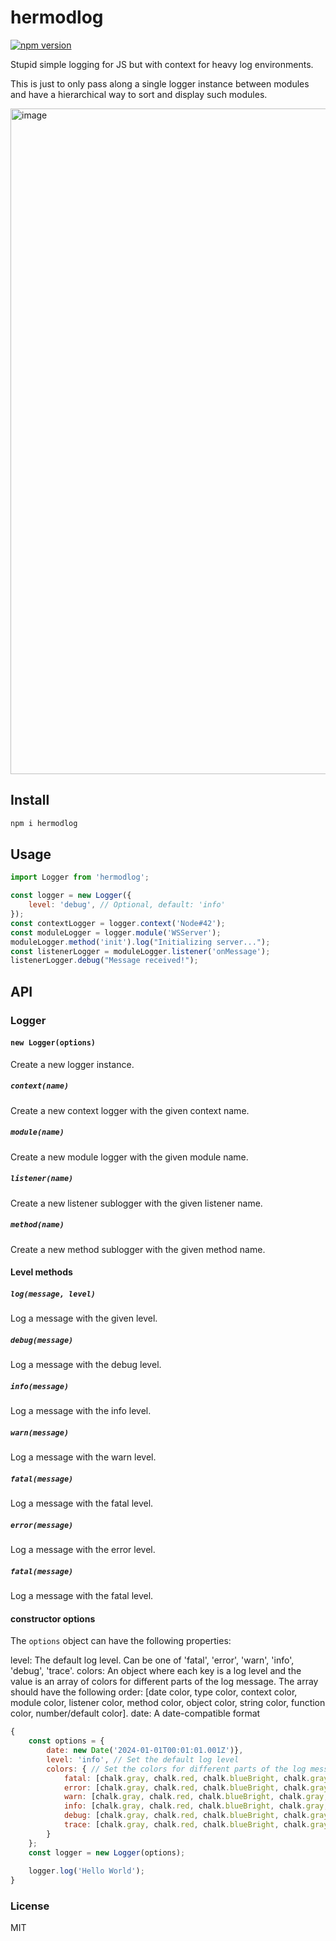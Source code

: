 # hermodlog

[![npm version](https://badge.fury.io/js/hermodlog.svg)](https://badge.fury.io/js/hermodlog)

Stupid simple logging for JS but with context for heavy log environments.

This is just to only pass along a single logger instance between modules and have a hierarchical way to sort and display such modules.

<img width="1065" alt="image" src="https://github.com/Alex-Werner/hermodlog/assets/5849920/1df7e7dd-cf25-4ce3-872b-dab1288966e4">


## Install

```bash
npm i hermodlog
```

## Usage

```js
import Logger from 'hermodlog';

const logger = new Logger({
    level: 'debug', // Optional, default: 'info'
});
const contextLogger = logger.context('Node#42');
const moduleLogger = logger.module('WSServer');
moduleLogger.method('init').log("Initializing server...");
const listenerLogger = moduleLogger.listener('onMessage');
listenerLogger.debug("Message received!");
```

## API

### Logger

#### `new Logger(options)`
Create a new logger instance.

##### `context(name)`
Create a new context logger with the given context name.

##### `module(name)`
Create a new module logger with the given module name.

##### `listener(name)`
Create a new listener sublogger with the given listener name.

##### `method(name)`
Create a new method sublogger with the given method name.

#### Level methods

##### `log(message, level)`
Log a message with the given level.

##### `debug(message)`
Log a message with the debug level.

##### `info(message)`
Log a message with the info level.

##### `warn(message)`
Log a message with the warn level.

##### `fatal(message)`
Log a message with the fatal level.

##### `error(message)`
Log a message with the error level.

##### `fatal(message)`
Log a message with the fatal level.


#### constructor options
The `options` object can have the following properties:  

level: The default log level. Can be one of 'fatal', 'error', 'warn', 'info', 'debug', 'trace'.
colors: An object where each key is a log level and the value is an array of colors for different parts of the log message. The array should have the following order: [date color, type color, context color, module color, listener color, method color, object color, string color, function color, number/default color].
date: A date-compatible format

```js
{
    const options = {
        date: new Date('2024-01-01T00:01:01.001Z')},
        level: 'info', // Set the default log level
        colors: { // Set the colors for different parts of the log message
            fatal: [chalk.gray, chalk.red, chalk.blueBright, chalk.gray, chalk.cyan, chalk.yellow, chalk.magenta, chalk.white, chalk.blue, chalk.cyan],
            error: [chalk.gray, chalk.red, chalk.blueBright, chalk.gray, chalk.cyan, chalk.yellow, chalk.red, chalk.yellow, chalk.green, chalk.blue],
            warn: [chalk.gray, chalk.red, chalk.blueBright, chalk.gray, chalk.cyan, chalk.yellow, chalk.yellow, chalk.blue, chalk.magenta, chalk.red],
            info: [chalk.gray, chalk.red, chalk.blueBright, chalk.gray, chalk.cyan, chalk.yellow, chalk.blue, chalk.green, chalk.red, chalk.yellow],
            debug: [chalk.gray, chalk.red, chalk.blueBright, chalk.gray, chalk.cyan, chalk.yellow, chalk.green, chalk.red, chalk.yellow, chalk.blue],
            trace: [chalk.gray, chalk.red, chalk.blueBright, chalk.gray, chalk.cyan, chalk.yellow, chalk.magenta, chalk.yellow, chalk.blue, chalk.green],
        }
    };
    const logger = new Logger(options);
    
    logger.log('Hello World');
}
```

### License

MIT
